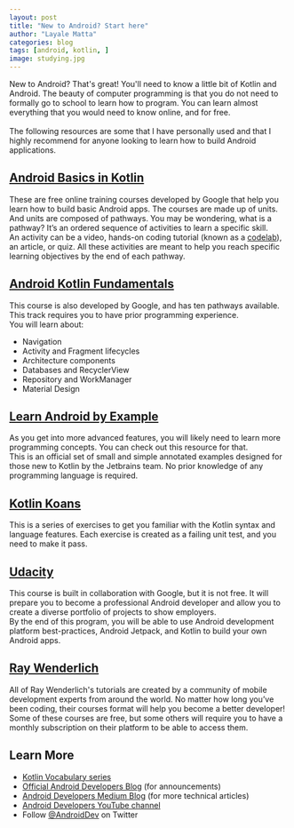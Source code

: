 ```yaml
---
layout: post
title: "New to Android? Start here"
author: "Layale Matta"
categories: blog
tags: [android, kotlin, ]
image: studying.jpg
---
```


New to Android? That's great! You'll need to know a little bit of Kotlin and Android. The beauty of computer programming is that you do not need to formally go to school to learn how to program. You can learn almost everything that you would need to know online, and for free. <br> <br> The following resources are some that I have personally used and that I highly recommend for anyone looking to learn how to build Android applications.

## [Android Basics in Kotlin](https://developer.android.com/courses)

These are free online training courses developed by Google that help you learn how to build basic Android apps. The courses are made up of units. And units are composed of pathways. You may be wondering, what is a pathway? It’s an ordered sequence of activities to learn a specific skill. <br> An activity can be a video, hands-on coding tutorial (known as a [codelab](https://developer.android.com/kotlin)), an article, or quiz. All these activities are meant to help you reach specific learning objectives by the end of each pathway.

## [Android Kotlin Fundamentals](https://developer.android.com/courses/kotlin-fundamentals/course)

This course is also developed by Google, and has ten pathways available. This track requires you to have prior programming experience. <br> You will learn about:
 - Navigation
 - Activity and Fragment lifecycles
 - Architecture components
 - Databases and RecyclerView
 - Repository and WorkManager
 - Material Design

## [Learn Android by Example](https://play.kotlinlang.org/byExample/)

As you get into more advanced features, you will likely need to learn more programming concepts. You can check out this resource for that. <br> This is an official set of small and simple annotated examples designed for those new to Kotlin by the Jetbrains team. No prior knowledge of any programming language is required.

## [Kotlin Koans](https://play.kotlinlang.org/koans/)

This is a series of exercises to get you familiar with the Kotlin syntax and language features. Each exercise is created as a failing unit test, and you need to make it pass.

## [Udacity](https://www.udacity.com/course/android-kotlin-developer-nanodegree--nd940)

This course is built in collaboration with Google, but it is not free. It will prepare you to become a professional Android developer and allow you to create a diverse portfolio of projects to show employers. <br> By the end of this program, you will be able to use Android development platform best-practices, Android Jetpack, and Kotlin to build your own Android apps.

## [Ray Wenderlich](https://www.raywenderlich.com/paths#android)

All of Ray Wenderlich's tutorials are created by a community of mobile development experts from around the world. No matter how long you’ve been coding, their courses format will help you become a better developer! <br> Some of these courses are free, but some others will require you to have a monthly subscription on their platform to be able to access them.

## Learn More

* [Kotlin Vocabulary series](https://medium.com/androiddevelopers/tagged/kotlin-vocabulary)
* [Official Android Developers Blog](https://android-developers.googleblog.com) (for announcements)
* [Android Developers Medium Blog](https://medium.com/androiddevelopers) (for more technical articles)
* [Android Developers YouTube channel](https://www.youtube.com/user/androiddevelopers)
* Follow [@AndroidDev](https://twitter.com/androiddev) on Twitter
